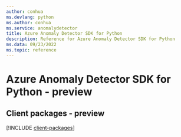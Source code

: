 ```yaml
---
author: conhua
ms.devlang: python
ms.author: conhua
ms.service: anomalydetector
title: Azure Anomaly Detector SDK for Python
description: Reference for Azure Anomaly Detector SDK for Python
ms.data: 09/23/2022
ms.topic: reference
---
```

# Azure Anomaly Detector SDK for Python - preview

## Client packages - preview
[!INCLUDE [client-packages](anomaly-detector-client-index.md)]